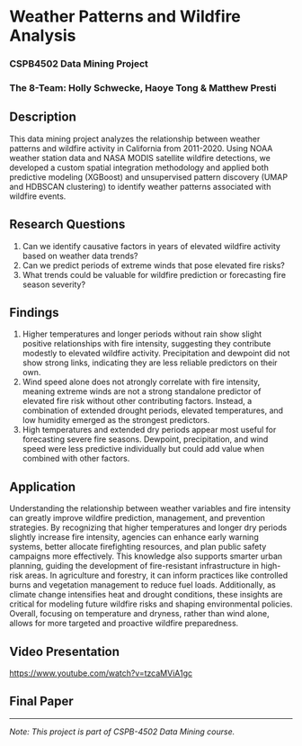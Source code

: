 # Weather Patterns and Wildfire Analysis 
### CSPB4502 Data Mining Project
### The 8-Team: Holly Schwecke, Haoye Tong & Matthew Presti 


## Description
This data mining project analyzes the relationship between weather patterns and wildfire activity in California from 2011-2020. Using NOAA weather station data and NASA MODIS satellite wildfire detections, we developed a custom spatial integration methodology and applied both predictive modeling (XGBoost) and unsupervised pattern discovery (UMAP and HDBSCAN clustering) to identify weather patterns associated with wildfire events.

## Research Questions
1. Can we identify causative factors in years of elevated wildfire activity based on weather data trends?
2. Can we predict periods of extreme winds that pose elevated fire risks?
3. What trends could be valuable for wildfire prediction or forecasting fire season severity?


## Findings
1. Higher temperatures and longer periods without rain show slight positive relationships with fire intensity, suggesting they contribute modestly to elevated wildfire activity. Precipitation and dewpoint did not show strong links, indicating they are less reliable predictors on their own.
2. Wind speed alone does not atrongly correlate with fire intensity, meaning extreme winds are not a strong standalone predictor of elevated fire risk without other contributing factors. Instead, a combination of extended drought periods, elevated temperatures, and low humidity emerged as the strongest predictors.
3. High temperatures and extended dry periods appear most useful for forecasting severe fire seasons. Dewpoint, precipitation, and wind speed were less predictive individually but could add value when combined with other factors.

## Application
Understanding the relationship between weather variables and fire intensity can greatly improve wildfire prediction, management, and prevention strategies. By recognizing that higher temperatures and longer dry periods slightly increase fire intensity, agencies can enhance early warning systems, better allocate firefighting resources, and plan public safety campaigns more effectively. This knowledge also supports smarter urban planning, guiding the development of fire-resistant infrastructure in high-risk areas. In agriculture and forestry, it can inform practices like controlled burns and vegetation management to reduce fuel loads. Additionally, as climate change intensifies heat and drought conditions, these insights are critical for modeling future wildfire risks and shaping environmental policies. Overall, focusing on temperature and dryness, rather than wind alone, allows for more targeted and proactive wildfire preparedness. 

## Video Presentation
https://www.youtube.com/watch?v=tzcaMViA1gc

## Final Paper
---
*Note: This project is part of CSPB-4502 Data Mining course.*
